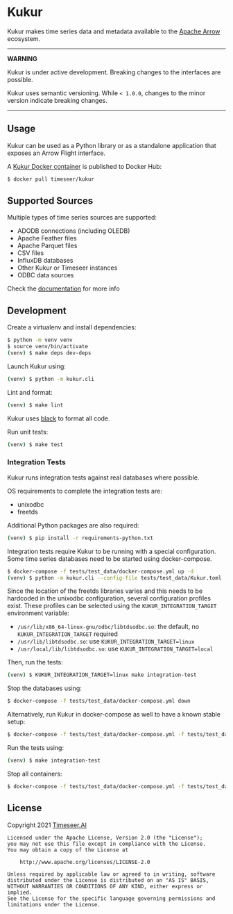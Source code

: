 # Kukur

Kukur makes time series data and metadata available to the [Apache Arrow](https://arrow.apache.org/) ecosystem.

---
**WARNING**

Kukur is under active development.
Breaking changes to the interfaces are possible.

Kukur uses semantic versioning.
While `< 1.0.0`, changes to the minor version indicate breaking changes.

---

## Usage

Kukur can be used as a Python library or as a standalone application that exposes an Arrow Flight interface.

A [Kukur Docker container](https://hub.docker.com/r/timeseer/kukur) is published to Docker Hub:

```bash
$ docker pull timeseer/kukur
```

## Supported Sources

Multiple types of time series sources are supported:

- ADODB connections (including OLEDB)
- Apache Feather files
- Apache Parquet files
- CSV files
- InfluxDB databases
- Other Kukur or Timeseer instances
- ODBC data sources

Check the [documentation](https://kukur.timeseer.ai) for more info

## Development

Create a virtualenv and install dependencies:

```bash
$ python -m venv venv
$ source venv/bin/activate
(venv) $ make deps dev-deps
```

Launch Kukur using:

```bash
(venv) $ python -m kukur.cli
```

Lint and format:

```bash
(venv) $ make lint
```

Kukur uses [black](https://github.com/psf/black) to format all code.

Run unit tests:

```bash
(venv) $ make test
```

### Integration Tests

Kukur runs integration tests against real databases where possible.

OS requirements to complete the integration tests are:

- unixodbc
- freetds

Additional Python packages are also required:

```bash
(venv) $ pip install -r requirements-python.txt
```

Integration tests require Kukur to be running with a special configuration.
Some time series databases need to be started using docker-compose.

```bash
$ docker-compose -f tests/test_data/docker-compose.yml up -d
(venv) $ python -m kukur.cli --config-file tests/test_data/Kukur.toml
```

Since the location of the freetds libraries varies and this needs to be hardcoded in the unixodbc configuration,
several configuration profiles exist.
These profiles can be selected using the `KUKUR_INTEGRATION_TARGET` environment variable:

- `/usr/lib/x86_64-linux-gnu/odbc/libtdsodbc.so`: the default, no `KUKUR_INTEGRATION_TARGET` required
- `/usr/lib/libtdsodbc.so`: use `KUKUR_INTEGRATION_TARGET=linux`
- `/usr/local/lib/libtdsodbc.so`: use `KUKUR_INTEGRATION_TARGET=local`

Then, run the tests:

```bash
(venv) $ KUKUR_INTEGRATION_TARGET=linux make integration-test
```

Stop the databases using:

```bash
$ docker-compose -f tests/test_data/docker-compose.yml down
```

Alternatively, run Kukur in docker-compose as well to have a known stable setup:

```bash
$ docker-compose -f tests/test_data/docker-compose.yml -f tests/test_data/docker-compose.container.yml up -d
```

Run the tests using:

```bash
(venv) $ make integration-test
```

Stop all containers:

```bash
$ docker-compose -f tests/test_data/docker-compose.yml -f tests/test_data/docker-compose.container.yml down
```

## License

Copyright 2021 [Timeseer.AI](https://www.timeseer.ai)

```
Licensed under the Apache License, Version 2.0 (the "License");
you may not use this file except in compliance with the License.
You may obtain a copy of the License at

    http://www.apache.org/licenses/LICENSE-2.0

Unless required by applicable law or agreed to in writing, software
distributed under the License is distributed on an "AS IS" BASIS,
WITHOUT WARRANTIES OR CONDITIONS OF ANY KIND, either express or implied.
See the License for the specific language governing permissions and
limitations under the License.
```
